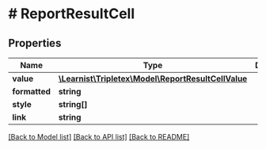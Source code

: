 # # ReportResultCell

## Properties

Name | Type | Description | Notes
------------ | ------------- | ------------- | -------------
**value** | [**\Learnist\Tripletex\Model\ReportResultCellValue**](ReportResultCellValue.md) |  | [optional]
**formatted** | **string** |  | [optional]
**style** | **string[]** |  | [optional]
**link** | **string** |  | [optional]

[[Back to Model list]](../../README.md#models) [[Back to API list]](../../README.md#endpoints) [[Back to README]](../../README.md)
